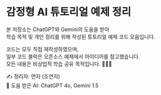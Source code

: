# 감정형 AI 튜토리얼 예제 정리

본 저장소는 ChatGPT와 Gemini의 도움을 받아  
학습 목적 및 개인 정리를 위해 작성된 튜토리얼 예제 코드 모음입니다.

코드는 모두 직접 재작성하였으며,  
일부 코드 블럭은 오픈소스 예제에서 아이디어를 참고했습니다.  
모든 내용은 비상업적 학습 공유 목적입니다. 🙇‍♀️💖

✍️ 정리자: 연지 (조연지)  
🤖 도움 받은 AI: ChatGPT 4o, Gemini 1.5  
